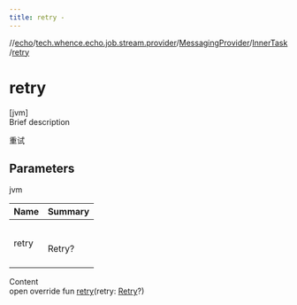 ```yaml
---
title: retry -
---
```

//[echo](../../../index.md)/[tech.whence.echo.job.stream.provider](../../index.md)/[MessagingProvider](../index.md)/[InnerTask](index.md)/[retry](retry.md)



# retry  
[jvm]  
Brief description  


重试



## Parameters  
  
jvm  
  
|  Name|  Summary| 
|---|---|
| retry| <br><br>Retry?<br><br>
  
  
Content  
open override fun [retry](retry.md)(retry: [Retry](../../../tech.whence.echo.retry/-retry/index.md)?)  



